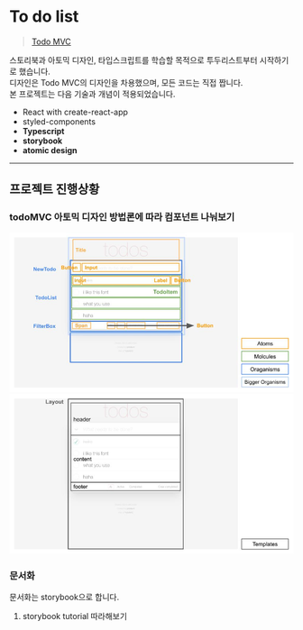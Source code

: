 # To do list

> [Todo MVC](https://todomvc.com/examples/react/#/)

스토리북과 아토믹 디자인, 타입스크립트를 학습할 목적으로 투두리스트부터 시작하기로 했습니다.  
디자인은 Todo MVC의 디자인을 차용했으며, 모든 코드는 직접 짭니다.  
본 프로젝트는 다음 기술과 개념이 적용되었습니다.

- React with create-react-app
- styled-components
- **Typescript**
- **storybook**
- **atomic design**

---

## 프로젝트 진행상황

### todoMVC 아토믹 디자인 방법론에 따라 컴포넌트 나눠보기

![컴포넌트 설계](https://github.com/yesl-kim/todolist-ts/blob/main/%EC%BB%B4%ED%8F%AC%EB%84%8C%ED%8A%B8%20%EC%84%A4%EA%B3%84.jpg) ![컴포넌트 설계 - template](https://github.com/yesl-kim/todolist-ts/blob/main/%EC%BB%B4%ED%8F%AC%EB%84%8C%ED%8A%B8%20%EC%84%A4%EA%B3%84%20-%20template.jpg)

### 문서화

문서화는 storybook으로 합니다.

1. storybook tutorial 따라해보기

